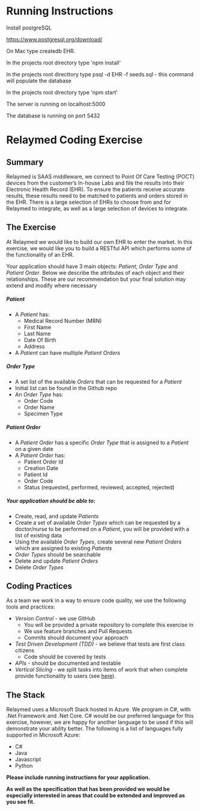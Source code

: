 # Running Instructions
Install postgreSQL

https://www.postgresql.org/download/

On Mac type createdb EHR.

In the projects root directory type 'npm install'

In the projects root directtory type psql -d EHR -f seeds.sql  - this command will populate the database

In the projects root directory type 'npm start'

The server is running on localhost:5000

The database is running on port 5432


# Relaymed Coding Exercise
## Summary  
Relaymed is SAAS middleware, we connect to Point Of Care Testing (POCT) devices from the customer’s In-house Labs and file the results into their Electronic Health Record (EHR). To ensure the patients receive accurate results, these results need to be matched to patients and orders stored in the EHR. There is a large selection of EHRs to choose from and for Relaymed to integrate, as well as a large selection of devices to integrate.  

## The Exercise
At Relaymed we would like to build our own EHR to enter the market. In this exercise, we would like you to build a RESTful API which performs some of the functionality of an EHR.  

Your application should have 3 main objects: *Patient*, *Order Type* and *Patient Order*.
Below we describe the attributes of each object and their relationships. These are our recommendation but your final solution may extend and modify where necessary  

##### Patient
* A *Patient* has:  
  * Medical Record Number (MRN)  
  * First Name  
  * Last Name  
  * Date Of Birth  
  * Address  
* A *Patient* can have multiple *Patient Orders*  

##### Order Type
* A set list of the available *Orders* that can be requested for a *Patient*  
* Initial list can be found in the Github repo  
* An *Order Type* has:  
  * Order Code  
  * Order Name  
  * Specimen Type  

##### Patient Order
* A *Patient Order* has a specific *Order Type* that is assigned to a *Patient* on a given date
* A *Patient Order* has:
  * Patient Order Id
  * Creation Date
  * Patient Id
  * Order Code
  * Status (requested, performed, reviewed, accepted, rejected)

##### Your application should be able to:
* Create, read, and update *Patients*
* Create a set of available *Order Types* which can be requested by a doctor/nurse to be performed on a *Patient*, you will be provided with a list of existing data
* Using the available *Order Types*, create several new *Patient Orders* which are assigned to existing *Patients*
* *Order Types* should be searchable
* Delete and update *Patient Orders*
* Delete *Order Types*

## Coding Practices
As a team we work in a way to ensure code quality, we use the following tools and practices:  
* *Version Control* - we use GitHub  
  * You will be provided a private repository to complete this exercise in
  * We use feature branches and Pull Requests
  * Commits should document your approach
* *Test Driven Development (TDD)* - we believe that tests are first class citizens
  * Code should be covered by tests
* *APIs* - should be documented and testable
* *Vertical Slicing* -  we split tasks into items of work that when complete provide functionality to users (see [here](https://blog.crisp.se/2016/01/25/henrikkniberg/making-sense-of-mvp)).

## The Stack
Relaymed uses a Microsoft Stack hosted in Azure. We program in C#, with .Net Framework and .Net Core. C# would be our preferred language for this exercise, however, we are happy for another language to be used if this will demonstrate your ability better. The following is a list of languages fully supported in Microsoft Azure:
* C#
* Java
* Javascript
* Python

**Please include running instructions for your application.**

**As well as the specification that has been provided we would be especially interested in areas that could be extended and improved as you see fit.**


